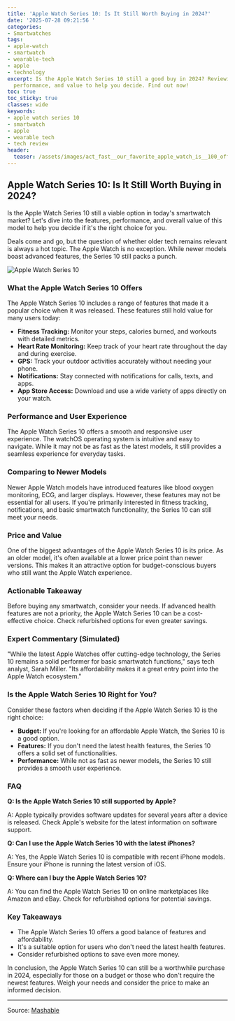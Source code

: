 ```yaml
---
title: 'Apple Watch Series 10: Is It Still Worth Buying in 2024?'
date: '2025-07-28 09:21:56 '
categories:
- Smartwatches
tags:
- apple-watch
- smartwatch
- wearable-tech
- apple
- technology
excerpt: Is the Apple Watch Series 10 still a good buy in 2024? Reviewing features,
  performance, and value to help you decide. Find out now!
toc: true
toc_sticky: true
classes: wide
keywords:
- apple watch series 10
- smartwatch
- apple
- wearable tech
- tech review
header:
  teaser: /assets/images/act_fast__our_favorite_apple_watch_is__100_off_rig_20250728092156.jpg
---
```


## Apple Watch Series 10: Is It Still Worth Buying in 2024?

Is the Apple Watch Series 10 still a viable option in today's smartwatch market? Let's dive into the features, performance, and overall value of this model to help you decide if it's the right choice for you.

Deals come and go, but the question of whether older tech remains relevant is always a hot topic. The Apple Watch is no exception. While newer models boast advanced features, the Series 10 still packs a punch.

![Apple Watch Series 10](https://helios-i.mashable.com/imagery/articles/06mO2sjFIa9g3TxDylu89kF/hero-image.jpg)

### What the Apple Watch Series 10 Offers

The Apple Watch Series 10 includes a range of features that made it a popular choice when it was released. These features still hold value for many users today:

*   **Fitness Tracking:** Monitor your steps, calories burned, and workouts with detailed metrics.
*   **Heart Rate Monitoring:** Keep track of your heart rate throughout the day and during exercise.
*   **GPS:** Track your outdoor activities accurately without needing your phone.
*   **Notifications:** Stay connected with notifications for calls, texts, and apps.
*   **App Store Access:** Download and use a wide variety of apps directly on your watch.

### Performance and User Experience

The Apple Watch Series 10 offers a smooth and responsive user experience. The watchOS operating system is intuitive and easy to navigate. While it may not be as fast as the latest models, it still provides a seamless experience for everyday tasks.

### Comparing to Newer Models

Newer Apple Watch models have introduced features like blood oxygen monitoring, ECG, and larger displays. However, these features may not be essential for all users. If you're primarily interested in fitness tracking, notifications, and basic smartwatch functionality, the Series 10 can still meet your needs.

### Price and Value

One of the biggest advantages of the Apple Watch Series 10 is its price. As an older model, it's often available at a lower price point than newer versions. This makes it an attractive option for budget-conscious buyers who still want the Apple Watch experience.

### Actionable Takeaway

Before buying any smartwatch, consider your needs. If advanced health features are not a priority, the Apple Watch Series 10 can be a cost-effective choice. Check refurbished options for even greater savings.

### Expert Commentary (Simulated)

"While the latest Apple Watches offer cutting-edge technology, the Series 10 remains a solid performer for basic smartwatch functions," says tech analyst, Sarah Miller. "Its affordability makes it a great entry point into the Apple Watch ecosystem."

### Is the Apple Watch Series 10 Right for You?

Consider these factors when deciding if the Apple Watch Series 10 is the right choice:

*   **Budget:** If you're looking for an affordable Apple Watch, the Series 10 is a good option.
*   **Features:** If you don't need the latest health features, the Series 10 offers a solid set of functionalities.
*   **Performance:** While not as fast as newer models, the Series 10 still provides a smooth user experience.

### FAQ

**Q: Is the Apple Watch Series 10 still supported by Apple?**

A: Apple typically provides software updates for several years after a device is released. Check Apple's website for the latest information on software support.

**Q: Can I use the Apple Watch Series 10 with the latest iPhones?**

A: Yes, the Apple Watch Series 10 is compatible with recent iPhone models. Ensure your iPhone is running the latest version of iOS.

**Q: Where can I buy the Apple Watch Series 10?**

A: You can find the Apple Watch Series 10 on online marketplaces like Amazon and eBay. Check for refurbished options for potential savings.

### Key Takeaways

*   The Apple Watch Series 10 offers a good balance of features and affordability.
*   It's a suitable option for users who don't need the latest health features.
*   Consider refurbished options to save even more money.

In conclusion, the Apple Watch Series 10 can still be a worthwhile purchase in 2024, especially for those on a budget or those who don't require the newest features. Weigh your needs and consider the price to make an informed decision.

---

Source: [Mashable](https://mashable.com/article/july-28-apple-watch-series-10-deal)